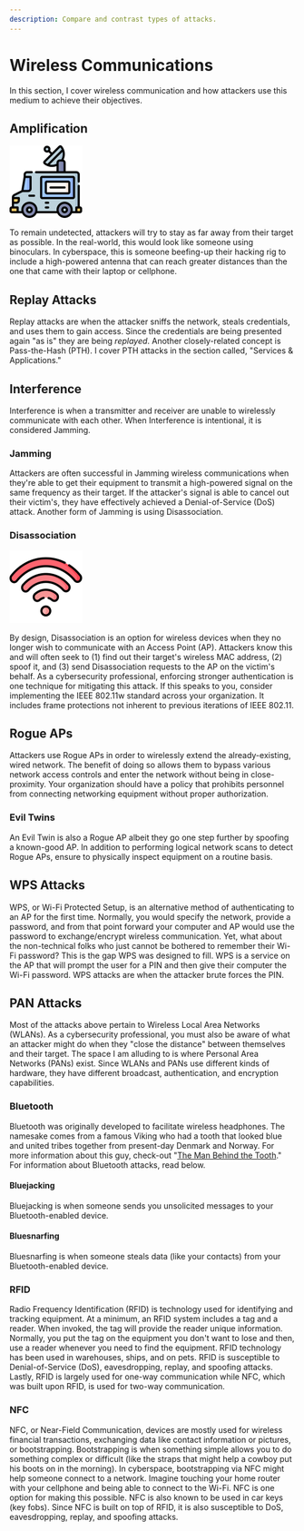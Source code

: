 ```yaml
---
description: Compare and contrast types of attacks.
---
```


# Wireless Communications

In this section, I cover wireless communication and how attackers use this medium to achieve their objectives. 

## Amplification

![](../../.gitbook/assets/mobile-unit%20%281%29.png)

To remain undetected, attackers will try to stay as far away from their target as possible. In the real-world, this would look like someone using binoculars. In cyberspace, this is someone beefing-up their hacking rig to include a high-powered antenna that can reach greater distances than the one that came with their laptop or cellphone.

## Replay Attacks

Replay attacks are when the attacker sniffs the network, steals credentials, and uses them to gain access. Since the credentials are being presented again "as is" they are being _replayed_. Another closely-related concept is Pass-the-Hash \(PTH\). I cover PTH attacks in the section called, "Services & Applications."

## Interference

Interference is when a transmitter and receiver are unable to wirelessly communicate with each other. When Interference is intentional, it is considered Jamming. 

### Jamming

Attackers are often successful in Jamming wireless communications when they're able to get their equipment to transmit a high-powered signal on the same frequency as their target. If the attacker's signal is able to cancel out their victim's, they have effectively achieved a Denial-of-Service \(DoS\) attack. Another form of Jamming is using Disassociation. 

### Disassociation

![](../../.gitbook/assets/wifi-signal.png)

By design, Disassociation is an option for wireless devices when they no longer wish to communicate with an Access Point \(AP\). Attackers know this and will often seek to \(1\) find out their target's wireless MAC address, \(2\) spoof it, and \(3\) send Disassociation requests to the AP on the victim's behalf. As a cybersecurity professional, enforcing stronger authentication is one technique for mitigating this attack. If this speaks to you, consider implementing the IEEE 802.11w standard across your organization. It includes frame protections not inherent to previous iterations of IEEE 802.11. 

## Rogue APs

Attackers use Rogue APs in order to wirelessly extend the already-existing, wired network. The benefit of doing so allows them to bypass various network access controls and enter the network without being in close-proximity. Your organization should have a policy that prohibits personnel from connecting networking equipment without proper authorization. 

### Evil Twins

An Evil Twin is also a Rogue AP albeit they go one step further by spoofing a known-good AP. In addition to performing logical network scans to detect Rogue APs, ensure to physically inspect equipment on a routine basis.  

## WPS Attacks

WPS, or Wi-Fi Protected Setup, is an alternative method of authenticating to an AP for the first time. Normally, you would specify the network, provide a password, and from that point forward your computer and AP would use the password to exchange/encrypt wireless communication. Yet, what about the non-technical folks who just cannot be bothered to remember their Wi-Fi password? This is the gap WPS was designed to fill. WPS is a service on the AP that will prompt the user for a PIN and then give their computer the Wi-Fi password. WPS attacks are when the attacker brute forces the PIN. 

## PAN Attacks

Most of the attacks above pertain to Wireless Local Area Networks \(WLANs\). As a cybersecurity professional, you must also be aware of what an attacker might do when they "close the distance" between themselves and their target. The space I am alluding to is where Personal Area Networks \(PANs\) exist. Since WLANs and PANs use different kinds of hardware, they have different broadcast, authentication, and encryption capabilities. 

### Bluetooth

Bluetooth was originally developed to facilitate wireless headphones. The namesake comes from a famous Viking who had a tooth that looked blue and united tribes together from present-day Denmark and Norway. For more information about this guy, check-out "[The Man Behind the Tooth](https://www.bluetooth.com/about-us/bluetooth-origin/)." For information about Bluetooth attacks, read below. 

#### Bluejacking

Bluejacking is when someone sends you unsolicited messages to your Bluetooth-enabled device.  

#### Bluesnarfing

Bluesnarfing is when someone steals data \(like your contacts\) from your Bluetooth-enabled device. 

### RFID 

Radio Frequency Identification \(RFID\) is technology used for identifying and tracking equipment. At a minimum, an RFID system includes a tag and a reader. When invoked, the tag will provide the reader unique information. Normally, you put the tag on the equipment you don't want to lose and then, use a reader whenever you need to find the equipment. RFID technology has been used in warehouses, ships, and on pets. RFID is susceptible to Denial-of-Service \(DoS\), eavesdropping, replay, and spoofing attacks. Lastly, RFID is largely used for one-way communication while NFC, which was built upon RFID, is used for two-way communication.   

### NFC

NFC, or Near-Field Communication, devices are mostly used for wireless financial transactions, exchanging data like contact information or pictures, or bootstrapping. Bootstrapping is when something simple allows you to do something complex or difficult \(like the straps that might help a cowboy put his boots on in the morning\). In cyberspace, bootstrapping via NFC might help someone connect to a network. Imagine touching your home router with your cellphone and being able to connect to the Wi-Fi. NFC is one option for making this possible. NFC is also known to be used in car keys \(key fobs\). Since NFC is built on top of RFID, it is also susceptible to DoS, eavesdropping, replay, and spoofing attacks.

